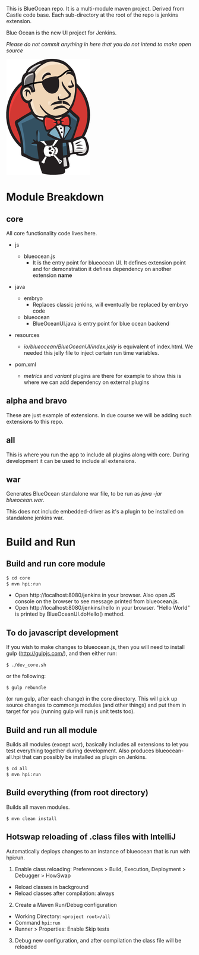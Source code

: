This is BlueOcean repo. It is a multi-module maven project. Derived from Castle code base. Each sub-directory at the root of the repo is jenkins extension. 

Blue Ocean is the new UI project for Jenkins. 

*Please do not commit anything in here that you do not intend to make open source*

![Pirate logo, because it's ocean and stuff](logo-yarrr.png)


# Module Breakdown

## core
All core functionality code lives here.
    
* js
    * blueocean.js 
        * It is the entry point for blueocean UI. It defines extension point and for demonstration it defines dependency on another  extension **name**

* java
    * embryo
        * Replaces classic jenkins, will eventually be replaced by embryo code
    * blueocean
        * BlueOceanUI.java is entry point for blue ocean backend

* resources
    * *io/blueocean/BlueOceanUI/index.jelly* is equivalent of index.html. We needed this jelly file to inject certain run time variables.

* pom.xml
    * *metrics* and *variant* plugins are there for example to show this is where we can add dependency on external plugins

## alpha and bravo 

These are just example of extensions. In due course we will be adding such extensions to this repo. 

## all 

This is where you run the app to include all plugins along with core. During development it can be used to include all extensions.

## war

Generates BlueOcean standalone war file, to be run as *java -jar blueocean.war*. 

This does not include embedded-driver as it's a plugin to be installed on standalone jenkins war.

# Build and Run

## Build and run core module
```
$ cd core
$ mvn hpi:run
```

- Open http://localhost:8080/jenkins in your browser. Also open JS console on the browser to see message printed from blueocean.js.
- Open http://localhost:8080/jenkins/hello in your browser. "Hello World" is printed by BlueOceanUI.doHello() method.

## To do javascript development

If you wish to make changes to blueocean.js, then you will need to install gulp (http://gulpjs.com/), and then either run: 

```
$ ./dev_core.sh
```

or the following: 

```
$ gulp rebundle
```
(or run gulp, after each change) in the core directory. This will pick up source changes to commonjs modules (and other things) and put them in target for you (running gulp will run js unit tests too). 


## Build and run all module 
Builds all modules (except war), basically includes all extensions to let you test everything together during development. Also produces blueocean-all.hpi that can possibly be installed as plugin on Jenkins.

```
$ cd all
$ mvn hpi:run
```

## Build everything (from root directory)
Builds all maven modules.

```
$ mvn clean install
```

## Hotswap reloading of .class files with IntelliJ
Automatically deploys changes to an instance of blueocean that is run with hpi:run.

1. Enable class reloading: Preferences > Build, Execution, Deployment > Debugger > HowSwap
  * Reload classes in background
  * Reload classes after compilation: always
2. Create a Maven Run/Debug configuration
 * Working Directory: `<project root>/all`
 * Command `hpi:run`
 * Runner > Properties: Enable Skip tests
3. Debug new configuration, and after compilation the class file will be reloaded
